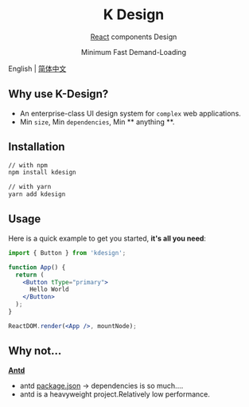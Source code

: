 <h1 align="center">K Design</h1>
<div align="center">

[React](http://facebook.github.io/react/) components Design 

Minimum  Fast  Demand-Loading

</div>

English | [简体中文](./README.CN.md)

## Why use K-Design?

- An enterprise-class UI design system for ```complex``` web applications.
- Min ```size```, Min ```dependencies```, Min ** anything **.

## Installation

```sh
// with npm
npm install kdesign

// with yarn
yarn add kdesign
```

## Usage

Here is a quick example to get you started, **it's all you need**:

```jsx
import { Button } from 'kdesign';

function App() {
  return (
    <Button tType="primary">
      Hello World
    </Button>
  );
}

ReactDOM.render(<App />, mountNode);
```


## Why not...
**[Antd](https://github.com/ant-design/ant-design/)**
- antd [package.json](https://github.com/ant-design/ant-design/blob/master/package.json) -> dependencies is so much....
- antd is a heavyweight project.Relatively low performance.
